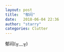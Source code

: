```yaml
---
layout: post
title:  "郁闷"
date:   2018-06-04 22:36
author: "starry"
categories: Clutter
---
```

郁闷(╥﹏╥)